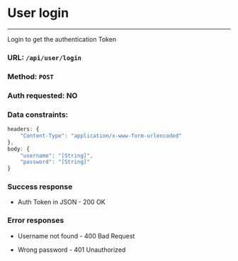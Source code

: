 # User login
----

Login to get the authentication Token

### URL: `/api/user/login`

### Method: `POST`

### Auth requested: NO

### Data constraints:

```javascript
headers: {
	"Content-Type": "application/x-www-form-urlencoded"
},
body: {
	"username": "[String]",
	"password": "[String]"
}
```

### Success response

* Auth Token in JSON - 200 OK

### Error responses

* Username not found - 400 Bad Request

* Wrong password - 401 Unauthorized